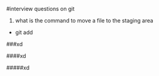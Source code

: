 #interview questions on git

1. what is the command to move a file to the staging area

- git add <filename>


###xd

####xd

#####xd